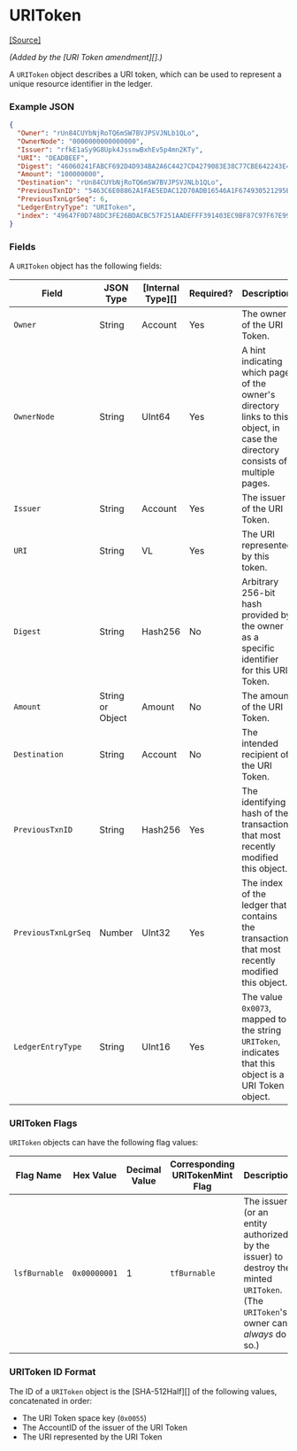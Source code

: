 # URIToken

[\[Source\]](https://github.com/ripple/rippled/blob/master/src/ripple/protocol/impl/LedgerFormats.cpp#L157-L170)

_(Added by the \[URI Token amendment]\[].)_

A `URIToken` object describes a URI token, which can be used to represent a unique resource identifier in the ledger.

### Example JSON

```json
{
  "Owner": "rUn84CUYbNjRoTQ6mSW7BVJPSVJNLb1QLo",
  "OwnerNode": "0000000000000000",
  "Issuer": "rfkE1aSy9G8Upk4JssnwBxhEv5p4mn2KTy",
  "URI": "DEADBEEF",
  "Digest": "46060241FABCF692D4D934BA2A6C4427CD4279083E38C77CBE642243E43BE291",
  "Amount": "100000000",
  "Destination": "rUn84CUYbNjRoTQ6mSW7BVJPSVJNLb1QLo",
  "PreviousTxnID": "5463C6E08862A1FAE5EDAC12D70ADB16546A1F674930521295BC082494B62924",
  "PreviousTxnLgrSeq": 6,
  "LedgerEntryType": "URIToken",
  "index": "49647F0D748DC3FE26BDACBC57F251AADEFFF391403EC9BF87C97F67E9977FB0"
}
```

### Fields

A `URIToken` object has the following fields:

| Field               | JSON Type        | \[Internal Type]\[] | Required? | Description                                                                                                                   |
| ------------------- | ---------------- | ------------------- | --------- | ----------------------------------------------------------------------------------------------------------------------------- |
| `Owner`             | String           | Account             | Yes       | The owner of the URI Token.                                                                                                   |
| `OwnerNode`         | String           | UInt64              | Yes       | A hint indicating which page of the owner's directory links to this object, in case the directory consists of multiple pages. |
| `Issuer`            | String           | Account             | Yes       | The issuer of the URI Token.                                                                                                  |
| `URI`               | String           | VL                  | Yes       | The URI represented by this token.                                                                                            |
| `Digest`            | String           | Hash256             | No        | Arbitrary 256-bit hash provided by the owner as a specific identifier for this URI Token.                                     |
| `Amount`            | String or Object | Amount              | No        | The amount of the URI Token.                                                                                                  |
| `Destination`       | String           | Account             | No        | The intended recipient of the URI Token.                                                                                      |
| `PreviousTxnID`     | String           | Hash256             | Yes       | The identifying hash of the transaction that most recently modified this object.                                              |
| `PreviousTxnLgrSeq` | Number           | UInt32              | Yes       | The index of the ledger that contains the transaction that most recently modified this object.                                |
| `LedgerEntryType`   | String           | UInt16              | Yes       | The value `0x0073`, mapped to the string `URIToken`, indicates that this object is a URI Token object.                        |

### URIToken Flags

`URIToken` objects can have the following flag values:

| Flag Name     | Hex Value    | Decimal Value | Corresponding URITokenMint Flag | Description                                                                                                                       |
| ------------- | ------------ | ------------- | ------------------------------- | --------------------------------------------------------------------------------------------------------------------------------- |
| `lsfBurnable` | `0x00000001` | 1             | `tfBurnable`                    | The issuer (or an entity authorized by the issuer) to destroy the minted `URIToken`. (The `URIToken`'s owner can _always_ do so.) |

### URIToken ID Format

The ID of a `URIToken` object is the \[SHA-512Half]\[] of the following values, concatenated in order:

* The URI Token space key (`0x0055`)
* The AccountID of the issuer of the URI Token
* The URI represented by the URI Token
